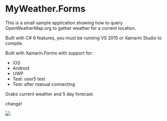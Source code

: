 MyWeather.Forms
===================

This is a small sample application showing how to query OpenWeatherMap.org to gather weather for a current location.

Built with C# 6 features, you must be running VS 2015 or Xamarin Studio to compile. 

Built with Xamarin.Forms with support for:
* iOS
* Android
* UWP
* Test: user5 test
* Test: after manual connecting

Grabs current weather and 5 day forecast.

change!

![](Images/promo.png)
